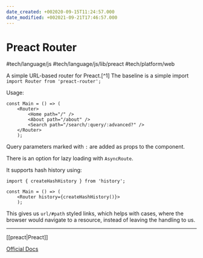 ```yaml
---
date_created: +002020-09-15T11:24:57.000
date_modified: +002021-09-21T17:46:57.000
---
```


# Preact Router

#tech/language/js #tech/language/js/lib/preact #tech/platform/web

A simple URL-based router for Preact.[^1] The baseline is a simple import `import Router from 'preact-router';`

Usage:

```JSX
const Main = () => (
    <Router>
        <Home path="/" />
        <About path="/about" />
        <Search path="/search/:query/:advanced?" />
    </Router>
    );
```

Query parameters marked with `:` are added as props to the component.

There is an option for lazy loading with `AsyncRoute`.

It supports hash history using:

```JSX
import { createHashHistory } from 'history';

const Main = () => (
    <Router history={createHashHistory()}>
    );
```

This gives us `url/#path` styled links, which helps with cases, where the browser would navigate to a resource, instead of leaving the handling to us.

---

[[preact|Preact]]

[Official Docs](https://github.com/preactjs/preact-router)
